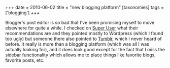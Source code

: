 +++
date = 2010-06-02
title = "new blogging platform"
[taxonomies]
tags = ['blogging']
+++

Blogger's post editor is so bad that I've been promising myself to
move elsewhere for quite a while. I checked on [Super User] what their
recommendations are and they pointed mostly to Wordpress (which I found
too ugly) but someone there also pointed to [Tumblr], which I never
heard of before. It really is more than a blogging platform (which was
all I was actually looking for), and it does look good except for the
fact that I miss the sidebar functionality which allows me to place
things like favorite blogs, favorite posts, etc.

  [Super User]: http://superuser.com
  [Tumblr]: http://tumblr.com
